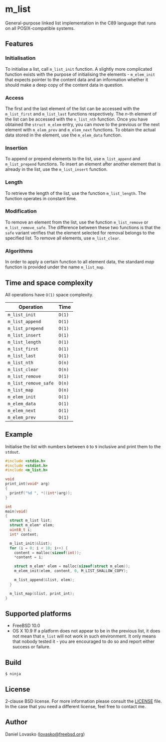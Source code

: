 # m_list
General-purpose linked list implementation in the C89 language that runs on all
POSIX-compatible systems.

## Features
### Initialisation
To initialise a list, call `m_list_init` function. A slightly more complicated
function exists with the purpose of initialising the elements - `m_elem_init`
that expects pointer to the content data and an information whether it should
make a deep copy of the content data in question.

### Access
The first and the last element of the list can be accessed with the
`m_list_first` and `m_list_last` functions respectively. The _n_-th element of
the list can be accessed with the `n_list_nth` function. Once you have obtained
the `struct m_elem` entry, you can move to the previous or the next element
with `m_elem_prev` and `m_elem_next` functions. To obtain the actual data
stored in the element, use the `m_elem_data` function.

### Insertion
To append or prepend elements to the list, use `m_list_append` and
`m_list_prepend` functions. To insert an element after another element that is
already in the list, use the `m_list_insert` function.

### Length
To retrieve the length of the list, use the function `m_list_length`. The
function operates in constant time.

### Modification
To remove an element from the list, use the function `m_list_remove` or
`m_list_remove_safe`. The difference between these two functions is that the
`safe` variant verifies that the element selected for removal belongs to the
specified list.
To remove all elements, use `m_list_clear`.

### Algorithms
In order to apply a certain function to all element data, the standard _map_
function is provided under the name `m_list_map`. 

## Time and space complexity
All operations have `O(1)` space complexity.

| Operation            |  Time  |
|----------------------|--------|
| `m_list_init`        | `O(1)` |
| `m_list_append`      | `O(1)` |
| `m_list_prepend`     | `O(1)` |
| `m_list_insert`      | `O(1)` |
| `m_list_length`      | `O(1)` |
| `m_list_first`       | `O(1)` |
| `m_list_last`        | `O(1)` |
| `m_list_nth`         | `O(n)` |
| `m_list_clear`       | `O(n)` |
| `m_list_remove`      | `O(1)` |
| `m_list_remove_safe` | `O(n)` |
| `m_list_map`         | `O(n)` |
| `m_elem_init`        | `O(1)` |
| `m_elem_data`        | `O(1)` |
| `m_elem_next`        | `O(1)` |
| `m_elem_prev`        | `O(1)` |

## Example
Initialise the list with numbers between `0` to `9` inclusive and print them to
the `stdout`.
```C
#include <stdio.h>
#include <stdint.h>
#include <m_list.h>

void
print_int(void* arg)
{
  printf("%d ", *((int*)arg));
}

int
main(void)
{
  struct m_list list;
  struct m_elem* elem;
  uint8_t i;
  int* content;

  m_list_init(&list);
  for (i = 0; i < 10; i++) {
    content = malloc(sizeof(int));
    *content = i;

    struct m_elem* elem = malloc(sizeof(struct m_elem));
    m_elem_init(elem, content, 0, M_LIST_SHALLOW_COPY);

    m_list_append(&list, elem);
  }

  m_list_map(&list, print_int);
}
```

## Supported platforms
 * FreeBSD 10.0
 * OS X 10.9
If a platform does not appear to be in the previous list, it does not mean that
`m_list` will not work in such environment. It only means that nobody tested
it - you are encouraged to do so and report either success or failure.

## Build
```
$ ninja
```

## License
2-clause BSD license. For more information please consult the
[LICENSE](LICENSE.md) file. In the case that you need a different license, feel
free to contact me.

## Author
Daniel Lovasko (lovasko@freebsd.org)

